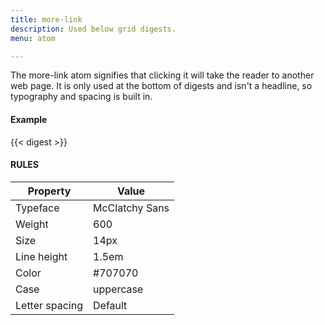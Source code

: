 ```yaml
---
title: more-link
description: Used below grid digests.
menu: atom

---
```

The more-link atom signifies that clicking it will take the reader to another web page. It is only used at the bottom of digests and isn't a headline, so typography and spacing is built in.

#### Example
<div class="example">
  {{< digest >}}
</div>

#### RULES

Property | Value
--- | ---
Typeface | McClatchy Sans
Weight | 600
Size | 14px
Line height | 1.5em
Color | #707070
Case | uppercase
Letter spacing | Default
